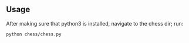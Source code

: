##  Usage
After making sure that python3 is installed, navigate to the chess dir; run:
```bash
python chess/chess.py
```
